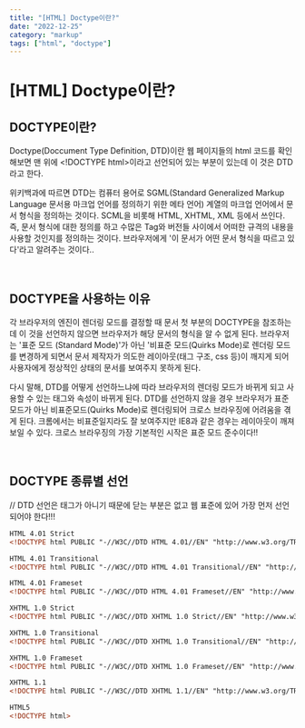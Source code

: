 ```yaml
---
title: "[HTML] Doctype이란?"
date: "2022-12-25"
category: "markup"
tags: ["html", "doctype"]
---
```


# [HTML] Doctype이란?

## DOCTYPE이란?

Doctype(Doccument Type Definition, DTD)이란 웹 페이지들의 html 코드를 확인해보면 맨 위에 \<!DOCTYPE html>이라고 선언되어 있는 부분이 있는데 이 것은 DTD라고 한다.

위키백과에 따르면 DTD는 컴퓨터 용어로 SGML(Standard Generalized Markup Language 문서용 마크업 언어를 정의하기 위한 메타 언어) 계열의 마크업 언어에서 문서 형식을 정의하는 것이다. SCML을 비롯해 HTML, XHTML, XML 등에서 쓰인다. 즉, 문서 형식에 대한 정의를 하고 수많은 Tag와 버전들 사이에서 어떠한 규격의 내용을 사용할 것인지를 정의하는 것이다. 브라우저에게 '이 문서가 어떤 문서 형식을 따르고 있다'라고 알려주는 것이다..

<br />

## DOCTYPE을 사용하는 이유

각 브라우저의 엔진이 렌더링 모드를 결정할 때 문서 첫 부분의 DOCTYPE을 참조하는데 이 것을 선언하지 않으면 브라우저가 해당 문서의 형식을 알 수 없게 된다. 브라우저는 '표준 모드 (Standard Mode)'가 아닌 '비표준 모드(Quirks Mode)로 렌더링 모드를 변경하게 되면서 문서 제작자가 의도한 레이아웃(태그 구조, css 등)이 깨지게 되어 사용자에게 정상적인 상태의 문서를 보여주지 못하게 된다.

다시 말해, DTD를 어떻게 선언하느냐에 따라 브라우저의 렌더링 모드가 바뀌게 되고 사용할 수 있는 태그와 속성이 바뀌게 된다. DTD를 선언하지 않을 경우 브라우저가 표준모드가 아닌 비표준모드(Quirks Mode)로 렌더링되어 크로스 브라우징에 어려움을 겪게 된다. 크롬에서는 비표준일지라도 잘 보여주지만 IE8과 같은 경우는 레이아웃이 깨져 보일 수 있다. 크로스 브라우징의 가장 기본적인 시작은 표준 모드 준수이다!!

<br />

## DOCTYPE 종류별 선언

// DTD 선언은 태그가 아니기 때문에 닫는 부분은 없고 웹 표준에 있어 가장 먼저 선언되어야 한다!!!

```html
HTML 4.01 Strict
<!DOCTYPE html PUBLIC "-//W3C//DTD HTML 4.01//EN" "http://www.w3.org/TR/html4/strict.dtd">

HTML 4.01 Transitional
<!DOCTYPE html PUBLIC "-//W3C//DTD HTML 4.01 Transitional//EN" "http://www.w3.org/TR/html4/loose.dtd">

HTML 4.01 Frameset
<!DOCTYPE html PUBLIC "-//W3C//DTD HTML 4.01 Frameset//EN" "http://www.w3.org/TR/html4/frameset.dtd">

XHTML 1.0 Strict
<!DOCTYPE html PUBLIC "-//W3C//DTD XHTML 1.0 Strict//EN" "http://www.w3.org/TR/xhtml1/DTD/xhtml1-strict.dtd">

XHTML 1.0 Transitional
<!DOCTYPE html PUBLIC "-//W3C//DTD XHTML 1.0 Transitional//EN" "http://www.w3.org/TR/xhtml1/DTD/xhtml1-transitional.dtd">

XHTML 1.0 Frameset
<!DOCTYPE html PUBLIC "-//W3C//DTD XHTML 1.0 Frameset//EN" "http://www.w3.org/TR/xhtml1/DTD/xhtml1-frameset.dtd">

XHTML 1.1
<!DOCTYPE html PUBLIC "-//W3C//DTD XHTML 1.1//EN" "http://www.w3.org/TR/xhtml11/DTD/xhtml11.dtd">

HTML5
<!DOCTYPE html>
```
